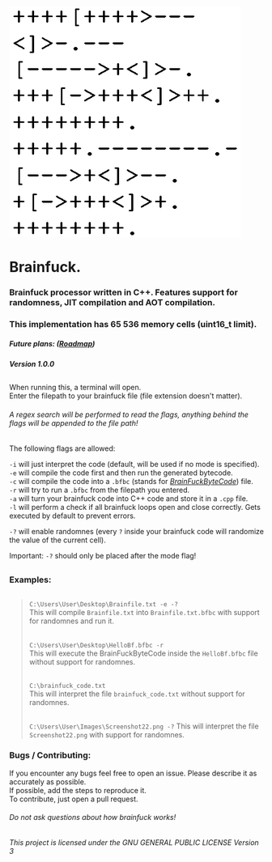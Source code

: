 ![**Brainfuck**](Brainfuck.png?raw=true "Brainfuck")
# **Brainfuck.**
### Brainfuck processor written in C++. Features support for randomness, JIT compilation and AOT compilation.
### This implementation has 65 536 memory cells (uint16_t limit).
##### Future plans: ([Roadmap](https://github.com/DrParanoya/Brainfuck/blob/main/ROADMAP.md))
##### Version 1.0.0
##
When running this, a terminal will open.  
Enter the filepath to your brainfuck file (file extension doesn't matter).  
###### A regex search will be performed to read the flags, anything behind the flags will be appended to the file path!
The following flags are allowed:  

`-i` will just interpret the code (default, will be used if no mode is specified).  
`-e` will compile the code first and then run the generated bytecode.  
`-c` will compile the code into a `.bfbc` (stands for [*BrainFuckByteCode*](https://github.com/DrParanoya/Brainfuck/blob/main/BFBC.md)) file.  
`-r` will try to run a `.bfbc` from the filepath you entered.  
`-a` will turn your brainfuck code into C++ code and store it in a `.cpp` file.  
`-l` will perform a check if all brainfuck loops open and close correctly. Gets executed by default to prevent errors.
  
`-?` will enable randomnes (every `?` inside your brainfuck code will randomize the value of the current cell).  

Important: `-?`  should only be placed after the mode flag!
 
##
### Examples:  
> ##
> `C:\Users\User\Desktop\Brainfile.txt -e -?`  
> This will compile `Brainfile.txt` into `Brainfile.txt.bfbc` with support for randomnes and run it.
> ##
> `C:\Users\User\Desktop\HelloBf.bfbc -r`  
> This will execute the BrainFuckByteCode inside the `HelloBf.bfbc` file without support for randomnes.
> ##
> `C:\brainfuck_code.txt`  
> This will interpret the file `brainfuck_code.txt` without support for randomnes.
> ##
> `C:\Users\User\Images\Screenshot22.png -?`
> This will interpret the file `Screenshot22.png` with support for randomnes.
### Bugs / Contributing:
If you encounter any bugs feel free to open an issue. Please describe it as accurately as possible.  
If possible, add the steps to reproduce it.  
To contribute, just open a pull request.  
###### *Do not ask questions about how brainfuck works!*  
##  
###### This project is licensed under the GNU GENERAL PUBLIC LICENSE Version 3
